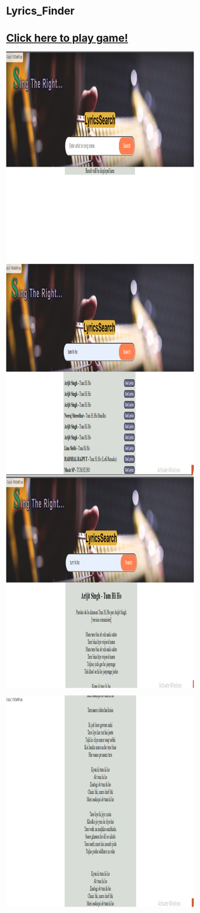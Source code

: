 # Lyrics_Finder
<!DOCTYPE html>
<html>
<head>
    <!-- Information about the page -->
    <!--This is the comment tag-->   
    
</head>
 
<body>
    <!--Contents of the webpage-->
<p> <h1> <a href="https://html-css-js.com/?html=%3C!DOCTYPE%20html%3E%0A%3Chtml%3E%0A%20%20%3Chead%3E%0A%20%20%20%20%3Ctitle%3ELyrics%20Finder%3C/title%3E%0A%20%20%20%20%3Clink%20rel=%22stylesheet%22%20href=%22Singtheright.css%22%20/%3E%0A%20%20%20%20%3Cmeta%20charset=%22UTF-8%22%20/%3E%0A%20%20%20%20%3Cmeta%20name=%22viewport%22%20content=%22wi$*$dth=device-wi$*$dth,%20initial-scale=1.0%22%20/%3E%0A%20%20%3C/head%3E%0A%20%20%3Cbody%3E%0A%20%20%20%20%3Cdiv%20class=%22imgContainer%22%3E%0A%20%20%20%20%20%20%3Ch1%20class=%22first%22%3E%0A%20%20%20%20%20%20%20%20S%0A%20%20%20%20%20%20%20%20%3Ch3%20class=%22second%22%3Eing%20The%20Right...%3C/h3%3E%0A%20%20%20%20%20%20%3C/h1%3E%0A%20%20%20%20%20%20%3Cdiv%20class=%22mainContent%22%3E%0A%20%20%20%20%20%20%20%20%3Cdiv%20class=%22subHead%22%3ELyricsSearch%3C/div%3E%0A%20%20%20%20%20%20%20%20%3Clabel%20class=%22label%22%3E%0A%20%20%20%20%20%20%20%20%20%20%3Cinput%0A%20%20%20%20%20%20%20%20%20%20%20%20class=%22searchBar%22%0A%20%20%20%20%20%20%20%20%20%20%20%20i$*$d=%22inputTerm%22%0A%20%20%20%20%20%20%20%20%20%20%20%20type=%22text%22%0A%20%20%20%20%20%20%20%20%20%20%20%20placeholder=%22Enter%20artist%20or%20song%20name...%22%0A%20%20%20%20%20%20%20%20%20%20/%3E%0A%20%20%20%20%20%20%20%20%20%20%3Cbutton%20class=%22search%22%20onclick=%22callSearchSong()%22%3ESearch%3C/button%3E%0A%20%20%20%20%20%20%20%20%3C/label%3E%0A%20%20%20%20%20%20%3C/div%3E%0A%20%20%20%20%3C/div%3E%0A%20%20%20%20%3Cdiv%0A%20%20%20%20%20%20style=%22%0A%20%20%20%20%20%20%20%20display:%20flex;%0A%20%20%20%20%20%20%20%20flex-direction:%20column;%0A%20%20%20%20%20%20%20%20align-items:%20center;%0A%20%20%20%20%20%20%20%20text-align:%20center;%0A%20%20%20%20%20%20%22%0A%20%20%20%20%3E%0A%20%20%20%20%20%20%3Cdiv%20i$*$d=%22result%22%3EResult%20will%20be%20displayed%20here%3C/div%3E%0A%20%20%20%20%3C/div%3E%0A%20%20%20%20%3Cdiv%20style=%22display:%20flex;%20justify-content:%20center;%20margin:%2010px%22%3E%0A%20%20%20%20%20%20%3Cdiv%20i$*$d=%22more%22%20class=%22container%20centered%22%3E%3C/div%3E%0A%20%20%20%20%3C/div%3E%0A%20%20%3C/body%3E%0A%20%20%3Cscript%20defer%20src=%22Singtheright.js%22%3E%3C/script%3E%0A%3C/html%3E&css=*%20%7B%0A%20%20box-sizing:%20border-box;%0A%7D%0Abody%20%7B%0A%20%20background-color:%20white;%0A%20%20margin:%200;%0A%7D%0A.imgContainer%20%7B%0A%20%20background-image:%20url(https://42796r1ctbz645bo223zkcdl-wpengine.netdna-ssl.com/wp-content/uploads/2016/07/1260x485-bass-guitar-1281x612.jpg);%0A%20%20background-repeat:%20no-repeat;%0A%20%20background-size:%20cover;%0A%20%20/*%20background-position:%20center;%20*/%0A%20%20padding:%2030px%200;%0A%20%20position:%20relative;%0A%20%20box-shadow:%208px%204px%2060px%20rgb(26,%2025,%2025)%20inset;%0A%20%20wi$*$dth:%20100%25;%0A%7D%0A.first%20%7B%0A%20%20font-size:%2080px;%0A%20%20display:%20inline-block;%0A%20%20margin-left:%204%25;%0A%20%20margin-top:%20-1%25;%0A%20%20letter-spacing:%200.3rem;%0A%20%20color:%20rgb(45,%20143,%2088);%0A%20%20text-shadow:%201px%201px%202px%20black,%200%200%205px%20rgb(17,%2017,%2017),%200%200%2010px%20darkblue;%0A%7D%0A.second%20%7B%0A%20%20color:%20rgb(170,%20156,%20156);%0A%20%20font-size:%2035px;%0A%20%20letter-spacing:%200.2rem;%0A%20%20display:%20inline-block;%0A%20%20font-family:%20Arial,%20Helvetica,%20sans-serif;%0A%20%20text-shadow:%201px%201px%202px%20black,%200%200%205px%20rgb(15,%2015,%2015),%200%200%2010px%20darkblue;%0A%7D%0A%0A.mainContent%20%7B%0A%20%20display:%20flex;%0A%20%20flex-direction:%20column;%0A%20%20justify-content:%20center;%0A%20%20align-items:%20center;%0A%7D%0A%0A.subHead%20%7B%0A%20%20position:%20relative;%0A%20%20font-family:%20Arial,%20Helvetica,%20sans-serif;%0A%20%20font-weight:%20bold;%0A%20%20font-size:%2035px;%0A%20%20color:%20rgb(225,%20215,%20121);%0A%20%20margin-bottom:%2015px;%0A%20%20bottom:%208px;%0A%7D%0A@media%20screen%20and%20(max-wi$*$dth:%201400px)%20%7B%0A%20%20.subHead%20%7B%0A%20%20%20%20color:%20black;%0A%20%20%20%20background-color:%20rgb(227,%20178,%2065);%0A%20%20%20%20border:%201px%20soli$*$d%20rgb(227,%20178,%2065);%0A%20%20%20%20border-radius:%2010px;%0A%20%20%7D%0A%7D%0A@media%20screen%20and%20(max-wi$*$dth:%20635px)%20%7B%0A%20%20.subHead%20%7B%0A%20%20%20%20color:%20rgb(225,%20215,%20121);%0A%20%20%20%20background-color:%20transparent;%0A%20%20%7D%0A%7D%0A.label%20%7B%0A%20%20position:%20relative;%0A%20%20wi$*$dth:%20500px;%0A%20%20max-wi$*$dth:%20100%25;%0A%7D%0Alabel%20input%20%7B%0A%20%20padding:%2015px%2030px;%0A%20%20border-radius:%2050px;%0A%20%20font-size:%2016px;%0A%20%20wi$*$dth:%20100%25;%0A%7D%0Alabel%20button%20%7B%0A%20%20position:%20absolute;%0A%20%20top:%203px;%0A%20%20right:%204px;%0A%20%20cursor:%20pointer;%0A%20%20padding:%2014px%2030px;%0A%20%20border-radius:%2050px;%0A%20%20background-color:%20coral;%0A%20%20font-family:%20Arial,%20Helvetica,%20sans-serif;%0A%20%20color:%20white;%0A%20%20font-size:%2016px;%0A%20%20border:%200;%0A%7D%0A#result%20%7B%0A%20%20font-size:%201.1rem;%0A%20%20wi$*$dth:%20500px;%0A%20%20max-wi$*$dth:%20100%25;%0A%20%20background-color:%20rgb(216,%20221,%20216);%0A%7D%0A%0Ali%20%7B%0A%20%20padding:%205px;%0A%20%20list-style:%20none;%0A%20%20display:%20flex;%0A%20%20justify-content:%20space-between;%0A%20%20margin-left:%20-38px;%0A%7D%0A.btn%20%7B%0A%20%20background-color:%20rgb(96,%2096,%20128);%0A%20%20border:%201px%20soli$*$d%20black;%0A%20%20border-radius:%209px;%0A%20%20cursor:%20pointer;%0A%20%20color:%20white;%0A%7D%0A.page%20%7B%0A%20%20height:%2023px;%0A%20%20wi$*$dth:%2070px;%0A%7D%0A%09%20%20&js=const%20searchedTerm%20=%20%5B%5D;%0Aconst%20apiUrl%20=%20%22https://api.lyrics.ovh%22;%0Aconst%20result%20=%20document.getElementById(%22result%22);%0Aconst%20more%20=%20document.getElementById(%22more%22);%0A%0Adocument.addEventListener(%22keypress%22,%20(e)%20=%3E%20%7B%0A%20%20if%20(e.code%20===%20%22Enter%22)%20%7B%0A%20%20%20%20console.log(%22enter%22);%0A%20%20%20%20callSearchSong();%0A%20%20%7D%0A%7D);%0Aconst%20callSearchSong%20=%20()%20=%3E%20%7B%0A%20%20const%20inputElement%20=%20document.getElementById(%22inputTerm%22);%0A%20%20const%20term%20=%20inputElement.value;%0A%20%20if%20(term)%20%7B%0A%20%20%20%20searchSongs(term);%0A%20%20%7D%20else%20%7B%0A%20%20%20%20alert(%22Please%20type%20in%20a%20search%20term%22);%0A%20%20%7D%0A%7D;%0Aasync%20function%20searchSongs(term)%20%7B%0A%20%20const%20res%20=%20await%20fetch(%60$%7BapiUrl%7D/suggest/$%7Bterm%7D%60);%0A%20%20const%20data%20=%20await%20res.json();%0A%20%20showData(data);%0A%20%20console.log(data);%0A%7D%0Afunction%20showData(data)%20%7B%0A%20%20if%20(data.data.length%20===%200)%20%7B%0A%20%20%20%20alert(%22Enter%20another%20song%22);%0A%20%20%7D%20else%20%7B%0A%20%20%20%20result.innerHTML%20=%20%60%0A%20%20%20%20%3Cul%20class=%22songs%22%3E%0A%20%20%20%20%20%20$%7Bdata.data%0A%20%20%20%20%20%20%20%20.map(%0A%20%20%20%20%20%20%20%20%20%20(song)%20=%3E%20%60%3Cli%3E%0A%20%20%20%20%20%20%3Cspan%3E%3Cstrong%3E$%7Bsong.artist.name%7D%3C/strong%3E%20-%20$%7Bsong.title%7D%3C/span%3E%0A%20%20%20%20%20%20%3Cbutton%20class=%22btn%22%20data-artist=%22$%7Bsong.artist.name%7D%22%20data-songtitle=%22$%7Bsong.title%7D%22%3EGet%20Lyrics%3C/button%3E%0A%20%20%20%20%3C/li%3E%60%0A%20%20%20%20%20%20%20%20)%0A%20%20%20%20%20%20%20%20.join(%22%22)%7D%0A%20%20%20%20%3C/ul%3E%0A%20%20%60;%0A%0A%20%20%20%20if%20(data.prev%20%7C%7C%20data.next)%20%7B%0A%20%20%20%20%20%20more.innerHTML%20=%20%60%0A%20%20%20%20%20%20%20%20$%7B%0A%20%20%20%20%20%20%20%20%20%20data.prev%0A%20%20%20%20%20%20%20%20%20%20%20%20?%20%60%3Cbutton%20class=%22btn%20page%22%20onclick=%22getMoreSongs('$%7Bdata.prev%7D')%22%3EPrev%3C/button%3E%60%0A%20%20%20%20%20%20%20%20%20%20%20%20:%20%22%22%0A%20%20%20%20%20%20%20%20%7D%0A%20%20%20%20%20%20%20%20$%7B%0A%20%20%20%20%20%20%20%20%20%20data.next%0A%20%20%20%20%20%20%20%20%20%20%20%20?%20%60%3Cbutton%20class=%22btn%20page%22%20onclick=%22getMoreSongs('$%7Bdata.next%7D')%22%3ENext%3C/button%3E%60%0A%20%20%20%20%20%20%20%20%20%20%20%20:%20%22%22%0A%20%20%20%20%20%20%20%20%7D%0A%20%20%20%20%20%20%60;%0A%20%20%20%20%7D%20else%20%7B%0A%20%20%20%20%20%20more.innerHTML%20=%20%22%22;%0A%20%20%20%20%7D%0A%20%20%7D%0A%7D%0Aasync%20function%20getMoreSongs(url)%20%7B%0A%20%20const%20res%20=%20await%20fetch(%60https://cors-anywhere.herokuapp.com/$%7Burl%7D%60);%0A%20%20const%20data%20=%20await%20res.json();%0A%20%20console.log(data);%0A%20%20showData(data);%0A%7D%0Aasync%20function%20getLyrics(artist,%20songTitle)%20%7B%0A%20%20const%20res%20=%20await%20fetch(%60$%7BapiUrl%7D/v1/$%7Bartist%7D/$%7BsongTitle%7D%60);%0A%20%20const%20data%20=%20await%20res.json();%0A%0A%20%20const%20lyrics%20=%20data.lyrics.replace(/(%5Cr%5Cn%7C%5Cr%7C%5Cn)/g,%20%22%3Cbr%3E%22);%0A%0A%20%20result.innerHTML%20=%20%60%3Ch2%3E%3Cstrong%3E$%7Bartist%7D%3C/strong%3E%20-%20$%7BsongTitle%7D%3C/h2%3E%0A%20%20%20%20%3Cspan%3E$%7Blyrics%7D%3C/span%3E%60;%0A%0A%20%20more.innerHTML%20=%20%22%22;%0A%7D%0A%0Aresult.addEventListener(%22click%22,%20(e)%20=%3E%20%7B%0A%20%20const%20clickedEl%20=%20e.target;%0A%20%20if%20(clickedEl.tagName%20===%20%22BUTTON%22)%20%7B%0A%20%20%20%20const%20artist%20=%20clickedEl.getAttribute(%22data-artist%22);%0A%20%20%20%20const%20songTitle%20=%20clickedEl.getAttribute(%22data-songtitle%22);%0A%20%20%20%20getLyrics(artist,%20songTitle);%0A%20%20%7D%0A%7D);">Click here to play game!</a></h1>
    
<img src="https://github.com/akshitshukla/Lyrics_Finder/blob/main/Screenshot%202022-06-16%20204052.png"  width="1337" height="568"></br>
<img src="https://github.com/akshitshukla/Lyrics_Finder/blob/main/Screenshot%202022-06-16%20211824.png"  width="1337" height="568"></br> 
<img src="https://github.com/akshitshukla/Lyrics_Finder/blob/main/Screenshot%202022-06-16%20214557.png"  width="1337" height="568"></br>  
<img src="https://github.com/akshitshukla/Lyrics_Finder/blob/main/Screenshot%202022-06-16%20214627.png"  width="1337" height="568"></p>   
    
   
</body>
 
</html>
